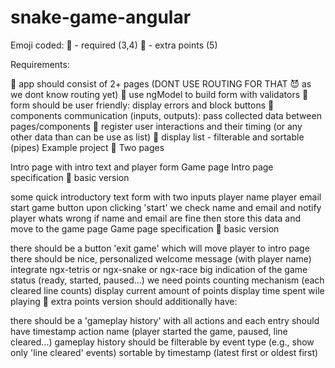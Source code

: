 # snake-game-angular

Emoji coded:
🙏 - required (3,4)
🚀 - extra points (5)

Requirements:

🙏 app should consist of 2+ pages (DONT USE ROUTING FOR THAT 😈 as we dont know routing yet)
🙏 use ngModel to build form with validators
🙏 form should be user friendly: display errors and block buttons
🙏 components communication (inputs, outputs): pass collected data between pages/components
🚀 register user interactions and their timing (or any other data than can be use as list)
🚀 display list - filterable and sortable (pipes)
Example project
🙏 Two pages

Intro page with intro text and player form
Game page
Intro page specification
🙏 basic version

some quick introductory text
form with two inputs
player name
player email
start game button
upon clicking 'start' we check name and email and notify player whats wrong
if name and email are fine then store this data and move to the game page
Game page specification
🙏 basic version

there should be a button 'exit game' which will move player to intro page
there should be nice, personalized welcome message (with player name)
integrate ngx-tetris or ngx-snake or ngx-race
big indication of the game status (ready, started, paused...)
we need points counting mechanism (each cleared line counts)
display current amount of points
display time spent wile playing
🚀 extra points version should additionally have:

there should be a 'gameplay history' with all actions and each entry should have
timestamp
action name (player started the game, paused, line cleared...)
gameplay history should be
filterable by event type (e.g., show only 'line cleared' events)
sortable by timestamp (latest first or oldest first)
